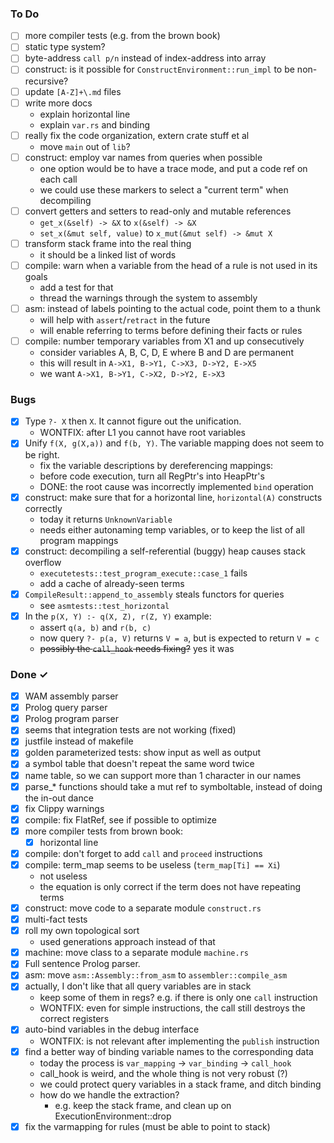 ### To Do
- [ ] more compiler tests (e.g. from the brown book)
- [ ] static type system?
- [ ] byte-address `call p/n` instead of index-address into array
- [ ] construct: is it possible for `ConstructEnvironment::run_impl` to be non-recursive?
- [ ] update `[A-Z]+\.md` files
- [ ] write more docs
    * explain horizontal line
    * explain `var.rs` and binding
- [ ] really fix the code organization, extern crate stuff et al
    * move `main` out of `lib`?
- [ ] construct: employ var names from queries when possible
    * one option would be to have a trace mode, and put a code ref on each call
    * we could use these markers to select a "current term" when decompiling
- [ ] convert getters and setters to read-only and mutable references
    * `get_x(&self) -> &X` to `x(&self) -> &X` 
    * `set_x(&mut self, value)` to `x_mut(&mut self) -> &mut X`
- [ ] transform stack frame into the real thing
    * it should be a linked list of words
- [ ] compile: warn when a variable from the head of a rule is not used in its goals
    * add a test for that
    * thread the warnings through the system to assembly
- [ ] asm: instead of labels pointing to the actual code, point them to a thunk
    * will help with `assert`/`retract` in the future
    * will enable referring to terms before defining their facts or rules
- [ ] compile: number temporary variables from X1 and up consecutively
    * consider variables A, B, C, D, E where B and D are permanent
    * this will result in `A->X1, B->Y1, C->X3, D->Y2, E->X5`
    * we want `A->X1, B->Y1, C->X2, D->Y2, E->X3`

### Bugs
- [x] Type `?- X` then `X`. It cannot figure out the unification. 
    * WONTFIX: after L1 you cannot have root variables
- [x] Unify `f(X, g(X,a))` and `f(b, Y)`. The variable mapping does not seem to be right.
    * fix the variable descriptions by dereferencing mappings:
    * before code execution, turn all RegPtr's into HeapPtr's
    * DONE: the root cause was incorrectly implemented `bind` operation
- [x] construct: make sure that for a horizontal line, `horizontal(A)` constructs correctly
    * today it returns `UnknownVariable`
    * needs either autonaming temp variables, or to keep the list of all program mappings
- [x] construct: decompiling a self-referential (buggy) heap causes stack overflow
    * `executetests::test_program_execute::case_1` fails
    * add a cache of already-seen terms
- [x] `CompileResult::append_to_assembly` steals functors for queries
    * see `asmtests::test_horizontal`
- [x] In the `p(X, Y) :- q(X, Z), r(Z, Y)` example:
    * assert `q(a, b)` and `r(b, c)`
    * now query `?- p(a, V)` returns `V = a`, but is expected to return `V = c`
    * ~~possibly the `call_hook` needs fixing?~~ yes it was

### Done ✓
- [x] WAM assembly parser
- [x] Prolog query parser
- [x] Prolog program parser
- [x] seems that integration tests are not working (fixed)
- [x] justfile instead of makefile
- [x] golden parameterized tests: show input as well as output
- [x] a symbol table that doesn't repeat the same word twice
- [x] name table, so we can support more than 1 character in our names
- [x] parse_* functions should take a mut ref to symboltable, instead of doing the in-out dance
- [x] fix Clippy warnings
- [x] compile: fix FlatRef, see if possible to optimize
- [x] more compiler tests from brown book:
    * [x] horizontal line
- [x] compile: don't forget to add `call` and `proceed` instructions
- [x] compile: term_map seems to be useless (`term_map[Ti] == Xi`)
    * not useless
    * the equation is only correct if the term does not have repeating terms
- [x] construct: move code to a separate module `construct.rs`
- [x] multi-fact tests
- [x] roll my own topological sort 
    * used generations approach instead of that
- [x] machine: move class to a separate module `machine.rs`
- [x] Full sentence Prolog parser.
- [x] asm: move `asm::Assembly::from_asm` to `assembler::compile_asm`
- [x] actually, I don't like that all query variables are in stack
    * keep some of them in regs? e.g. if there is only one `call` instruction
    * WONTFIX: even for simple instructions, the call still destroys the correct registers
- [x] auto-bind variables in the debug interface
    * WONTFIX: is not relevant after implementing the `publish` instruction
- [x] find a better way of binding variable names to the corresponding data
    * today the process is `var_mapping` -> `var_binding` -> `call_hook`
    * call_hook is weird, and the whole thing is not very robust (?)
    * we could protect query variables in a stack frame, and ditch binding
    * how do we handle the extraction? 
        * e.g. keep the stack frame, and clean up on ExecutionEnvironment::drop
- [x] fix the varmapping for rules (must be able to point to stack)
